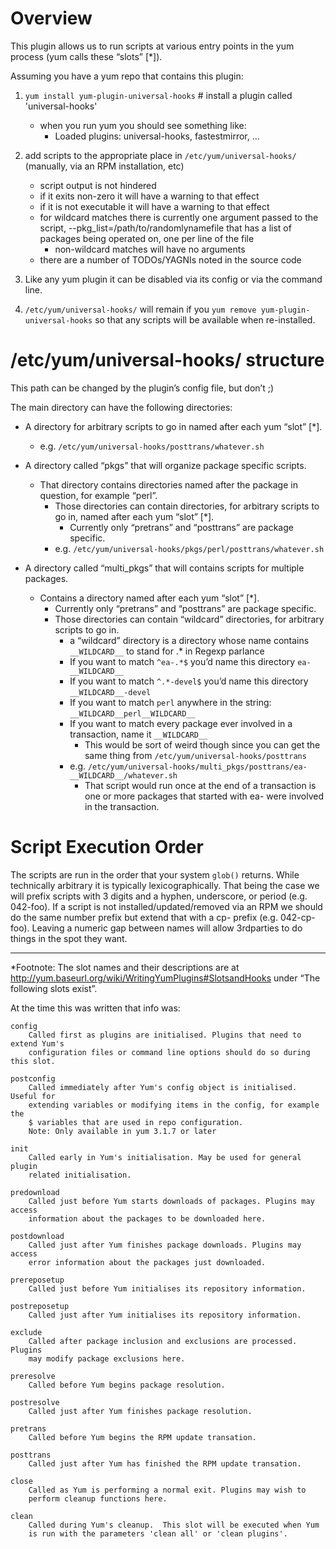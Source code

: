 # Overview

This plugin allows us to run scripts at various entry points in the yum process (yum calls these “slots” [*]).

Assuming you have a yum repo that contains this plugin:

1.  `yum install yum-plugin-universal-hooks` # install a plugin called 'universal-hooks'
    *   when you run yum you should see something like: 
        *   Loaded plugins: universal-hooks, fastestmirror, …

2.  add scripts to the appropriate place in `/etc/yum/universal-hooks/` (manually, via an RPM installation, etc)
    *   script output is not hindered
    *   if it exits non-zero it will have a warning to that effect
    *   if it is not executable it will have a warning to that effect
    *   for wildcard matches there is currently one argument passed to the script, --pkg_list=/path/to/randomlynamefile that has a list of packages being operated on, one per line of the file
        * non-wildcard matches will have no arguments
    *   there are a number of TODOs/YAGNIs noted in the source code
3.  Like any yum plugin it can be disabled via its config or via the command line.
4.  `/etc/yum/universal-hooks/` will remain if you `yum remove yum-plugin-universal-hooks` so that any scripts will be available when re-installed.

# /etc/yum/universal-hooks/ structure

This path can be changed by the plugin’s config file, but don’t  ;)

The main directory can have the following directories:

*   A directory for arbitrary scripts to go in named after each yum “slot” [*].
    *   e.g. `/etc/yum/universal-hooks/posttrans/whatever.sh`
*   A directory called “pkgs” that will organize package specific scripts.
    *   That directory contains directories named after the package in question, for example “perl”.
        *   Those directories can contain directories, for arbitrary scripts to go in, named after each yum “slot” [*].
            *   Currently only “pretrans” and “posttrans” are package specific.
        *   e.g. `/etc/yum/universal-hooks/pkgs/perl/posttrans/whatever.sh`
            
*   A directory called “multi_pkgs” that will contains scripts for multiple packages.
    *   Contains a directory named after each yum “slot” [*].
        *   Currently only “pretrans” and “posttrans” are package specific.
        *   Those directories can contain “wildcard” directories, for arbitrary scripts to go in.
            *   a “wildcard” directory is a directory whose name contains `__WILDCARD__` to stand for .* in Regexp parlance
            *   If you want to match `^ea-.*$` you’d name this directory `ea-__WILDCARD__`
            *   If you want to match `^.*-devel$` you’d name this directory `__WILDCARD__-devel`
            *   If you want to match `perl` anywhere in the string: `__WILDCARD__perl__WILDCARD__`
            *   If you want to match every package ever involved in a transaction, name it `__WILDCARD__`
                *   This would be sort of weird though since you can get the same thing from `/etc/yum/universal-hooks/posttrans`
            *   e.g. `/etc/yum/universal-hooks/multi_pkgs/posttrans/ea-__WILDCARD__/whatever.sh`
                *   That script would run once at the end of a transaction is one or more packages that started with ea- were involved in the transaction.

# Script Execution Order

The scripts are run in the order that your system `glob()` returns. While technically arbitrary it is typically lexicographically. That being the case we will prefix scripts with 3 digits and a hyphen, underscore, or period (e.g. 042-foo). If a script is not installed/updated/removed via an RPM we should do the same number prefix but extend that with a cp- prefix (e.g. 042-cp-foo). Leaving a numeric gap between names will allow 3rdparties to do things in the spot they want.


* * *


*Footnote: The slot names and their descriptions are at http://yum.baseurl.org/wiki/WritingYumPlugins#SlotsandHooks under “The following slots exist”.

At the time this was written that info was:

```
config
    Called first as plugins are initialised. Plugins that need to extend Yum's
    configuration files or command line options should do so during this slot.

postconfig
    Called immediately after Yum's config object is initialised. Useful for 
    extending variables or modifying items in the config, for example the 
    $ variables that are used in repo configuration. 
    Note: Only available in yum 3.1.7 or later

init
    Called early in Yum's initialisation. May be used for general plugin
    related initialisation.

predownload
    Called just before Yum starts downloads of packages. Plugins may access
    information about the packages to be downloaded here.

postdownload
    Called just after Yum finishes package downloads. Plugins may access
    error information about the packages just downloaded.

prereposetup
    Called just before Yum initialises its repository information.

postreposetup
    Called just after Yum initialises its repository information.

exclude
    Called after package inclusion and exclusions are processed. Plugins
    may modify package exclusions here.

preresolve
    Called before Yum begins package resolution.

postresolve
    Called just after Yum finishes package resolution.

pretrans
    Called before Yum begins the RPM update transation.

posttrans
    Called just after Yum has finished the RPM update transation.

close
    Called as Yum is performing a normal exit. Plugins may wish to
    perform cleanup functions here.

clean
    Called during Yum's cleanup.  This slot will be executed when Yum 
    is run with the parameters 'clean all' or 'clean plugins'.
```
